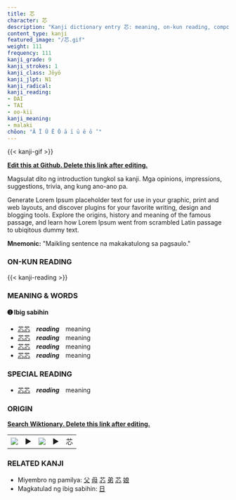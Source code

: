 ```yaml
---
title: 芯
character: 芯
description: "Kanji dictionary entry 芯: meaning, on-kun reading, compounds, origin, related kanji"
content_type: kanji
featured_image: "/芯.gif"
weight: 111
frequency: 111
kanji_grade: 9
kanji_strokes: 1
kanji_class: Jōyō
kanji_jlpt: N1
kanji_radical: 
kanji_reading: 
- DAI
- TAI
- oo-kii
kanji_meaning:
- malaki
chōon: "Ā Ī Ū Ē Ō ā ī ū ē ō ’"
---
```

[//]: # (Don't edit the line below. Kanji animated GIF code is automatically generated.)
{{< kanji-gif >}}

[//]: # (Edit below this line.)

**[Edit this at Github. Delete this link after editing.](https://github.com/tim0g/tim/tree/main/content/kanji/芯/index.md)**

Magsulat dito ng introduction tungkol sa kanji. Mga opinions, impressions, suggestions, trivia, ang kung ano-ano pa.

Generate Lorem Ipsum placeholder text for use in your graphic, print and web layouts, and discover plugins for your favorite writing, design and blogging tools. Explore the origins, history and meaning of the famous passage, and learn how Lorem Ipsum went from scrambled Latin passage to ubiqitous dummy text.
 
**Mnemonic:** "Maikling sentence na makakatulong sa pagsaulo."

### ON-KUN READING

[//]: # (Don't edit the line below. ON-KUN READING code is automatically generated.)
{{< kanji-reading >}}

### MEANING & WORDS

#### ➊ **Ibig sabihin**
  - [芯](../芯)[芯](../芯)　***reading***　meaning
  - [芯](../芯)[芯](../芯)　***reading***　meaning
  - [芯](../芯)[芯](../芯)　***reading***　meaning
  - [芯](../芯)[芯](../芯)　***reading***　meaning

### SPECIAL READING
  - [芯](../芯)[芯](../芯)　***reading***　meaning

### ORIGIN

**[Search Wiktionary. Delete this link after editing.](https://wiktionary.org/wiki/芯)**
<table class="kanji-table"><tr><td>
<img src="60px-芯-bronze.svg.png">
</td><td>▶</td><td>
<img src="60px-芯-oracle.svg.png">
</td><td>▶</td>
<td class="kanji-origin">芯</td>
</tr></table>

### RELATED KANJI
- Miyembro ng pamilya: [父](../父) [母](../母) [芯](../芯) [弟](../弟) [芯](../芯) [娘](../娘)
- Magkatulad ng ibig sabihin: [日](../日)
